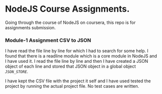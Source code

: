 # NodeJS Course Assignments.

Going through the course of NodeJS on coursera, this repo is for assignments submission.

### Module-1 Assignment CSV to JSON 
I have read the file line by line for which I had to search for some help. I found that there is a readline module which is a core module in NodeJS and I have used it. I read the file line by line and then I have created a JSON object of each line and stored that JSON object in a global object *`JSON_STORE`*.

I have kept the CSV file with the project it self and I have used tested the project by running the actual project file. No test cases are written.
